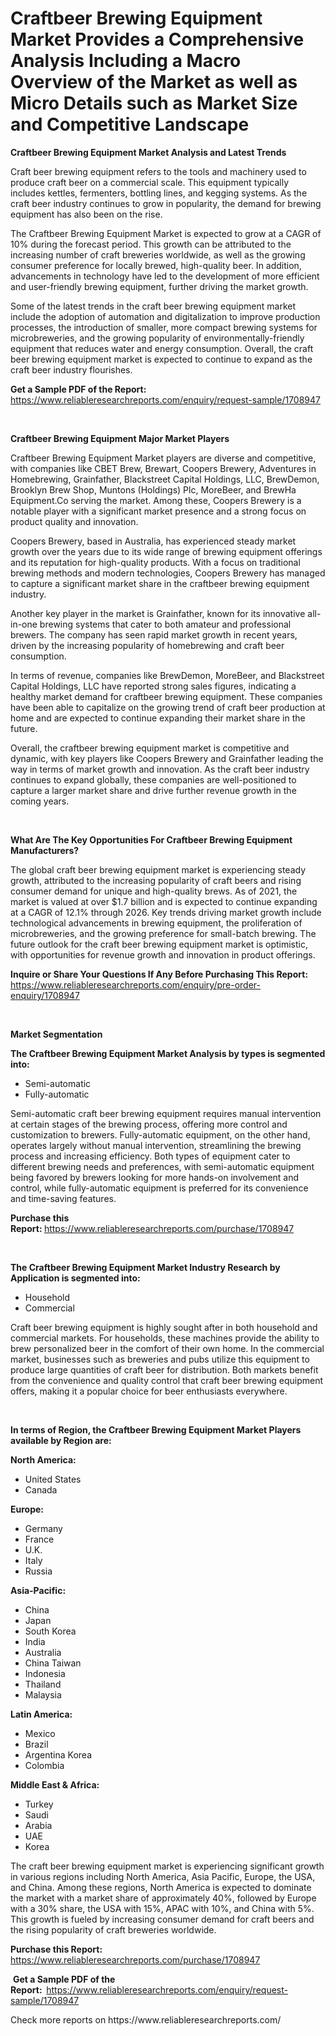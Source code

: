 <p><h1>Craftbeer Brewing Equipment Market Provides a Comprehensive Analysis Including a Macro Overview of the Market as well as Micro Details such as Market Size and Competitive Landscape</h1></p><p><strong>Craftbeer Brewing Equipment Market Analysis and Latest Trends</strong></p>
<p><p>Craft beer brewing equipment refers to the tools and machinery used to produce craft beer on a commercial scale. This equipment typically includes kettles, fermenters, bottling lines, and kegging systems. As the craft beer industry continues to grow in popularity, the demand for brewing equipment has also been on the rise.</p><p>The Craftbeer Brewing Equipment Market is expected to grow at a CAGR of 10% during the forecast period. This growth can be attributed to the increasing number of craft breweries worldwide, as well as the growing consumer preference for locally brewed, high-quality beer. In addition, advancements in technology have led to the development of more efficient and user-friendly brewing equipment, further driving the market growth.</p><p>Some of the latest trends in the craft beer brewing equipment market include the adoption of automation and digitalization to improve production processes, the introduction of smaller, more compact brewing systems for microbreweries, and the growing popularity of environmentally-friendly equipment that reduces water and energy consumption. Overall, the craft beer brewing equipment market is expected to continue to expand as the craft beer industry flourishes.</p></p>
<p><strong>Get a Sample PDF of the Report:&nbsp;</strong> <a href="https://www.reliableresearchreports.com/enquiry/request-sample/1708947">https://www.reliableresearchreports.com/enquiry/request-sample/1708947</a></p>
<p>&nbsp;</p>
<p><strong>Craftbeer Brewing Equipment Major Market Players</strong></p>
<p><p>Craftbeer Brewing Equipment Market players are diverse and competitive, with companies like CBET Brew, Brewart, Coopers Brewery, Adventures in Homebrewing, Grainfather, Blackstreet Capital Holdings, LLC, BrewDemon, Brooklyn Brew Shop, Muntons (Holdings) Plc, MoreBeer, and BrewHa Equipment.Co serving the market. Among these, Coopers Brewery is a notable player with a significant market presence and a strong focus on product quality and innovation. </p><p>Coopers Brewery, based in Australia, has experienced steady market growth over the years due to its wide range of brewing equipment offerings and its reputation for high-quality products. With a focus on traditional brewing methods and modern technologies, Coopers Brewery has managed to capture a significant market share in the craftbeer brewing equipment industry.</p><p>Another key player in the market is Grainfather, known for its innovative all-in-one brewing systems that cater to both amateur and professional brewers. The company has seen rapid market growth in recent years, driven by the increasing popularity of homebrewing and craft beer consumption.</p><p>In terms of revenue, companies like BrewDemon, MoreBeer, and Blackstreet Capital Holdings, LLC have reported strong sales figures, indicating a healthy market demand for craftbeer brewing equipment. These companies have been able to capitalize on the growing trend of craft beer production at home and are expected to continue expanding their market share in the future.</p><p>Overall, the craftbeer brewing equipment market is competitive and dynamic, with key players like Coopers Brewery and Grainfather leading the way in terms of market growth and innovation. As the craft beer industry continues to expand globally, these companies are well-positioned to capture a larger market share and drive further revenue growth in the coming years.</p></p>
<p>&nbsp;</p>
<p><strong>What Are The Key Opportunities For Craftbeer Brewing Equipment Manufacturers?</strong></p>
<p><p>The global craft beer brewing equipment market is experiencing steady growth, attributed to the increasing popularity of craft beers and rising consumer demand for unique and high-quality brews. As of 2021, the market is valued at over $1.7 billion and is expected to continue expanding at a CAGR of 12.1% through 2026. Key trends driving market growth include technological advancements in brewing equipment, the proliferation of microbreweries, and the growing preference for small-batch brewing. The future outlook for the craft beer brewing equipment market is optimistic, with opportunities for revenue growth and innovation in product offerings.</p></p>
<p><strong>Inquire or Share Your Questions If Any Before Purchasing This Report:</strong> <a href="https://www.reliableresearchreports.com/enquiry/pre-order-enquiry/1708947">https://www.reliableresearchreports.com/enquiry/pre-order-enquiry/1708947</a></p>
<p>&nbsp;</p>
<p><strong>Market Segmentation</strong></p>
<p><strong>The Craftbeer Brewing Equipment Market Analysis by types is segmented into:</strong></p>
<p><ul><li>Semi-automatic</li><li>Fully-automatic</li></ul></p>
<p><p>Semi-automatic craft beer brewing equipment requires manual intervention at certain stages of the brewing process, offering more control and customization to brewers. Fully-automatic equipment, on the other hand, operates largely without manual intervention, streamlining the brewing process and increasing efficiency. Both types of equipment cater to different brewing needs and preferences, with semi-automatic equipment being favored by brewers looking for more hands-on involvement and control, while fully-automatic equipment is preferred for its convenience and time-saving features.</p></p>
<p><strong>Purchase this Report:&nbsp;</strong><a href="https://www.reliableresearchreports.com/purchase/1708947">https://www.reliableresearchreports.com/purchase/1708947</a></p>
<p>&nbsp;</p>
<p><strong>The Craftbeer Brewing Equipment Market Industry Research by Application is segmented into:</strong></p>
<p><ul><li>Household</li><li>Commercial</li></ul></p>
<p><p>Craft beer brewing equipment is highly sought after in both household and commercial markets. For households, these machines provide the ability to brew personalized beer in the comfort of their own home. In the commercial market, businesses such as breweries and pubs utilize this equipment to produce large quantities of craft beer for distribution. Both markets benefit from the convenience and quality control that craft beer brewing equipment offers, making it a popular choice for beer enthusiasts everywhere.</p></p>
<p>&nbsp;</p>
<p><strong>In terms of Region, the Craftbeer Brewing Equipment Market Players available by Region are:</strong></p>
<p>
    <p> <strong> North America: </strong>
        <ul>
            <li>United States</li>
            <li>Canada</li>
        </ul>
        </p> 
    <p> <strong> Europe: </strong>
        <ul>
            <li>Germany</li>
            <li>France</li>
            <li>U.K.</li>
            <li>Italy</li>
            <li>Russia</li>
        </ul>
        </p> 
    <p> <strong> Asia-Pacific: </strong>
        <ul>
            <li>China</li>
            <li>Japan</li>
            <li>South Korea</li>
            <li>India</li>
            <li>Australia</li>
            <li>China Taiwan</li>
            <li>Indonesia</li>
            <li>Thailand</li>
            <li>Malaysia</li>
        </ul>
        </p> 
    <p> <strong> Latin America: </strong>
        <ul>
            <li>Mexico</li>
            <li>Brazil</li>
            <li>Argentina Korea</li>
            <li>Colombia</li>
        </ul>
        </p> 
    <p> <strong> Middle East & Africa: </strong>
        <ul>
            <li>Turkey</li>
            <li>Saudi</li>
            <li>Arabia</li>
            <li>UAE</li>
            <li>Korea</li>
        </ul>
    </p>
    </p>
<p><p>The craft beer brewing equipment market is experiencing significant growth in various regions including North America, Asia Pacific, Europe, the USA, and China. Among these regions, North America is expected to dominate the market with a market share of approximately 40%, followed by Europe with a 30% share, the USA with 15%, APAC with 10%, and China with 5%. This growth is fueled by increasing consumer demand for craft beers and the rising popularity of craft breweries worldwide.</p></p>
<p><strong>Purchase this Report: </strong><a href="https://www.reliableresearchreports.com/purchase/1708947">https://www.reliableresearchreports.com/purchase/1708947</a></p>
<p>&nbsp;<strong>Get a Sample PDF of the Report:&nbsp;&nbsp;</strong><a href="https://www.reliableresearchreports.com/enquiry/request-sample/1708947">https://www.reliableresearchreports.com/enquiry/request-sample/1708947</a></p>
<p><strong></strong></p>
<p>Check more reports on https://www.reliableresearchreports.com/</p>